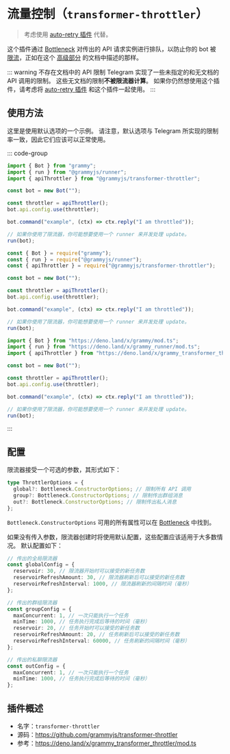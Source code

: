 # 流量控制（`transformer-throttler`）

> 考虑使用 [auto-retry 插件](./auto-retry) 代替。

这个插件通过 [Bottleneck](https://github.com/SGrondin/bottleneck) 对传出的 API 请求实例进行排队，以防止你的 bot 被 [限流](https://core.telegram.org/bots/faq#my-bot-is-hitting-limits-how-do-i-avoid-this)，正如在这个 [高级部分](../advanced/flood) 的文档中描述的那样。

::: warning 不存在文档中的 API 限制
Telegram 实现了一些未指定的和无文档的 API 调用的限制。
这些无文档的限制**不被限流器计算**。
如果你仍然想使用这个插件，请考虑将 [auto-retry 插件](./auto-retry) 和这个插件一起使用。
:::

## 使用方法

这里是使用默认选项的一个示例。
请注意，默认选项与 Telegram 所实现的限制率一致，因此它们应该可以正常使用。

::: code-group

```ts [TypeScript]
import { Bot } from "grammy";
import { run } from "@grammyjs/runner";
import { apiThrottler } from "@grammyjs/transformer-throttler";

const bot = new Bot("");

const throttler = apiThrottler();
bot.api.config.use(throttler);

bot.command("example", (ctx) => ctx.reply("I am throttled"));

// 如果你使用了限流器，你可能想要使用一个 runner 来并发处理 update。
run(bot);
```

```js [JavaScript]
const { Bot } = require("grammy");
const { run } = require("@grammyjs/runner");
const { apiThrottler } = require("@grammyjs/transformer-throttler");

const bot = new Bot("");

const throttler = apiThrottler();
bot.api.config.use(throttler);

bot.command("example", (ctx) => ctx.reply("I am throttled"));

// 如果你使用了限流器，你可能想要使用一个 runner 来并发处理 update。
run(bot);
```

```ts [Deno]
import { Bot } from "https://deno.land/x/grammy/mod.ts";
import { run } from "https://deno.land/x/grammy_runner/mod.ts";
import { apiThrottler } from "https://deno.land/x/grammy_transformer_throttler/mod.ts";

const bot = new Bot("");

const throttler = apiThrottler();
bot.api.config.use(throttler);

bot.command("example", (ctx) => ctx.reply("I am throttled"));

// 如果你使用了限流器，你可能想要使用一个 runner 来并发处理 update。
run(bot);
```

:::

## 配置

限流器接受一个可选的参数，其形式如下：

```ts
type ThrottlerOptions = {
  global?: Bottleneck.ConstructorOptions; // 限制所有 API 调用
  group?: Bottleneck.ConstructorOptions; // 限制传出群组消息
  out?: Bottleneck.ConstructorOptions; // 限制传出私人消息
};
```

`Bottleneck.ConstructorOptions` 可用的所有属性可以在 [Bottleneck](https://github.com/SGrondin/bottleneck#constructor) 中找到。

如果没有传入参数，限流器创建时将使用默认配置，这些配置应该适用于大多数情况。
默认配置如下：

```ts
// 传出的全局限流器
const globalConfig = {
  reservoir: 30, // 限流器开始时可以接受的新任务数
  reservoirRefreshAmount: 30, // 限流器刷新后可以接受的新任务数
  reservoirRefreshInterval: 1000, // 限流器刷新的间隔时间（毫秒）
};

// 传出的群组限流器
const groupConfig = {
  maxConcurrent: 1, // 一次只能执行一个任务
  minTime: 1000, // 任务执行完成后等待的时间（毫秒）
  reservoir: 20, // 任务开始时可以接受的新任务数
  reservoirRefreshAmount: 20, // 任务刷新后可以接受的新任务数
  reservoirRefreshInterval: 60000, // 任务刷新的间隔时间（毫秒）
};

// 传出的私聊限流器
const outConfig = {
  maxConcurrent: 1, // 一次只能执行一个任务
  minTime: 1000, // 任务执行完成后等待的时间（毫秒）
};
```

## 插件概述

- 名字：`transformer-throttler`
- 源码：<https://github.com/grammyjs/transformer-throttler>
- 参考：<https://deno.land/x/grammy_transformer_throttler/mod.ts>
